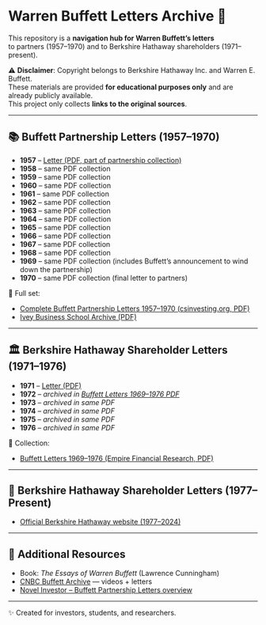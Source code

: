 # Warren Buffett Letters Archive 📜

This repository is a **navigation hub for Warren Buffett’s letters**  
to partners (1957–1970) and to Berkshire Hathaway shareholders (1971–present).

⚠️ **Disclaimer**: Copyright belongs to Berkshire Hathaway Inc. and Warren E. Buffett.  
These materials are provided **for educational purposes only** and are already publicly available.  
This project only collects **links to the original sources**.

---

## 📚 Buffett Partnership Letters (1957–1970)

- **1957** – [Letter (PDF, part of partnership collection)](https://csinvesting.org/wp-content/uploads/2012/05/complete_buffett_partnership_letters-1957-70_in-sections.pdf)  
- **1958** – same PDF collection  
- **1959** – same PDF collection  
- **1960** – same PDF collection  
- **1961** – same PDF collection  
- **1962** – same PDF collection  
- **1963** – same PDF collection  
- **1964** – same PDF collection  
- **1965** – same PDF collection  
- **1966** – same PDF collection  
- **1967** – same PDF collection  
- **1968** – same PDF collection  
- **1969** – same PDF collection (includes Buffett’s announcement to wind down the partnership)  
- **1970** – same PDF collection (final letter to partners)  

🔗 Full set:  
- [Complete Buffett Partnership Letters 1957–1970 (csinvesting.org, PDF)](https://csinvesting.org/wp-content/uploads/2012/05/complete_buffett_partnership_letters-1957-70_in-sections.pdf)  
- [Ivey Business School Archive (PDF)](https://www.ivey.uwo.ca/media/2975913/buffett-partnership-letters.pdf)  

---

## 🏛 Berkshire Hathaway Shareholder Letters (1971–1976)

- **1971** – [Letter (PDF)](https://aboveaverageodds.files.wordpress.com/2009/12/buffett_bh71.pdf)  
- **1972** – *archived in [Buffett Letters 1969–1976 PDF](https://assets.empirefinancialresearch.com/uploads/2021/02/Buffett-Letters-1969-76.pdf)*  
- **1973** – *archived in same PDF*  
- **1974** – *archived in same PDF*  
- **1975** – *archived in same PDF*  
- **1976** – *archived in same PDF*  

🔗 Collection:  
- [Buffett Letters 1969–1976 (Empire Financial Research, PDF)](https://assets.empirefinancialresearch.com/uploads/2021/02/Buffett-Letters-1969-76.pdf)

---

## 📄 Berkshire Hathaway Shareholder Letters (1977–Present)

- [Official Berkshire Hathaway website (1977–2024)](https://www.berkshirehathaway.com/letters/letters.html)

---

## 📘 Additional Resources

- Book: *The Essays of Warren Buffett* (Lawrence Cunningham)  
- [CNBC Buffett Archive](https://buffett.cnbc.com/) — videos + letters  
- [Novel Investor – Buffett Partnership Letters overview](https://novelinvestor.com/notes/buffett-partnership-letters-by-warren-buffett/)  

---

✨ Created for investors, students, and researchers.
